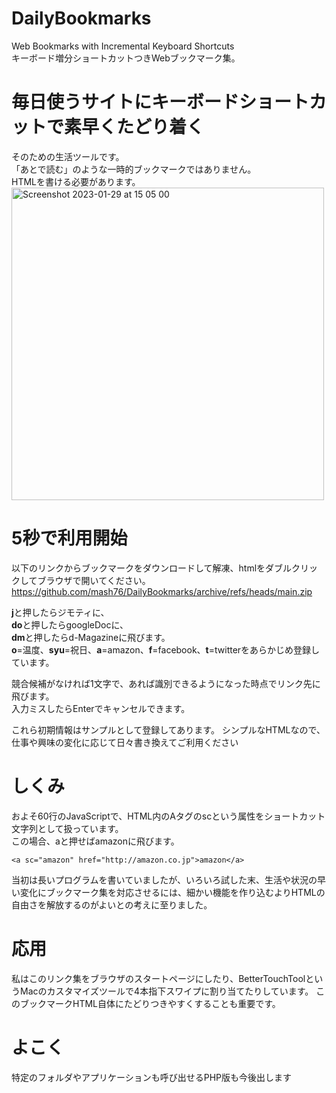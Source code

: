 # DailyBookmarks
Web Bookmarks with Incremental Keyboard Shortcuts  
キーボード増分ショートカットつきWebブックマーク集。  


# 毎日使うサイトにキーボードショートカットで素早くたどり着く
そのための生活ツールです。   
「あとで読む」のような一時的ブックマークではありません。  
HTMLを書ける必要があります。  
<img width="500" alt="Screenshot 2023-01-29 at 15 05 00" src="https://user-images.githubusercontent.com/1288268/215308281-af03ddf9-3915-47ba-bfc1-2dbb8b354880.png">

# 5秒で利用開始
以下のリンクからブックマークをダウンロードして解凍、htmlをダブルクリックしてブラウザで開いてください。  
https://github.com/mash76/DailyBookmarks/archive/refs/heads/main.zip
  
**j**と押したらジモティに、  
**do**と押したらgoogleDocに、  
**dm**と押したらd-Magazineに飛びます。  
**o**=温度、**syu**=祝日、**a**=amazon、**f**=facebook、**t**=twitterをあらかじめ登録しています。
  
競合候補がなければ1文字で、あれば識別できるようになった時点でリンク先に飛びます。  
入力ミスしたらEnterでキャンセルできます。

これら初期情報はサンプルとして登録してあります。
シンプルなHTMLなので、仕事や興味の変化に応じて日々書き換えてご利用ください

# しくみ
およそ60行のJavaScriptで、HTML内のAタグのscという属性をショートカット文字列として扱っています。  
この場合、aと押せばamazonに飛びます。  
```
<a sc="amazon" href="http://amazon.co.jp">amazon</a>
```

当初は長いプログラムを書いていましたが、いろいろ試した末、生活や状況の早い変化にブックマーク集を対応させるには、細かい機能を作り込むよりHTMLの自由さを解放するのがよいとの考えに至りました。

# 応用
私はこのリンク集をブラウザのスタートページにしたり、BetterTouchToolというMacのカスタマイズツールで4本指下スワイプに割り当てたりしています。
このブックマークHTML自体にたどりつきやすくすることも重要です。

# よこく
特定のフォルダやアプリケーションも呼び出せるPHP版も今後出します


